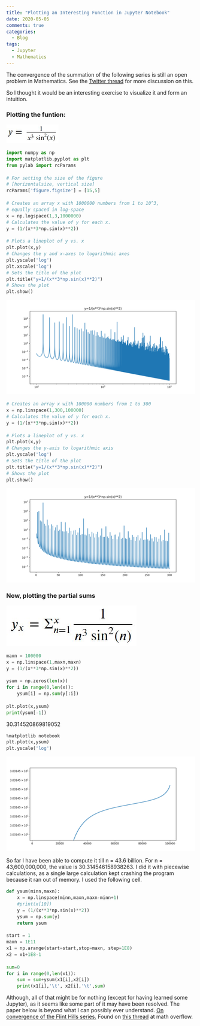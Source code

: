 ```yaml
---
title: "Plotting an Interesting Function in Jupyter Notebook"
date: 2020-05-05
comments: true
categories:
  - Blog
tags:
  - Jupyter
  - Mathematics
---
```


The convergence of the summation of the following series is still an open problem in Mathematics. See the [Twitter thread](https://twitter.com/fermatslibrary/status/1245343415010811906) for more discussion on this.

So I thought it would be an interesting exercise to visualize it and form an intuition.

### Plotting the funtion:

<img src="/assets/images/func_1.JPG" height="50" />

```python
import numpy as np
import matplotlib.pyplot as plt
from pylab import rcParams

# For setting the size of the figure
# [horizontalsize, vertical size]
rcParams['figure.figsize'] = [15,5]

# Creates an array x with 1000000 numbers from 1 to 10^3,
# equally spaced in log-space
x = np.logspace(1,3,1000000)
# Calculates the value of y for each x.
y = (1/(x**3*np.sin(x)**2))

# Plots a lineplot of y vs. x
plt.plot(x,y)
# Changes the y and x-axes to logarithmic axes
plt.yscale('log')
plt.xscale('log')
# Sets the title of the plot
plt.title("y=1/(x**3*np.sin(x)**2)")
# Shows the plot
plt.show()
```

![png](/assets/images/output_1_0.png)

```python
# Creates an array x with 100000 numbers from 1 to 300
x = np.linspace(1,300,100000)
# Calculates the value of y for each x.
y = (1/(x**3*np.sin(x)**2))

# Plots a lineplot of y vs. x
plt.plot(x,y)
# Changes the y-axis to logarithmic axis
plt.yscale('log')
# Sets the title of the plot
plt.title("y=1/(x**3*np.sin(x)**2)")
# Shows the plot
plt.show()
```
![png](/assets/images/output_2_0.png)

### Now, plotting the partial sums

![png](/assets/images/func_2.JPG)

```python
maxn = 100000
x = np.linspace(1,maxn,maxn)
y = (1/(x**3*np.sin(x)**2))

ysum = np.zeros(len(x))
for i in range(0,len(x)):
    ysum[i] = np.sum(y[:i])

plt.plot(x,ysum)
print(ysum[-1])
```

30.314520869819052

```python
%matplotlib notebook
plt.plot(x,ysum)
plt.yscale('log')
```
![png](/assets/images/output_3_0.png)

So far I have been able to compute it till n = 43.6 billion.
For n = 43,600,000,000, the value is 30.314546158938263.
I did it with piecewise calculations, as a single large calculation kept crashing the program because it ran out of memory.
I used the following cell.

```python
def ysum(minn,maxn):
    x = np.linspace(minn,maxn,maxn-minn+1)
    #print(x[10])
    y = (1/(x**3*np.sin(x)**2))
    ysum = np.sum(y)
    return ysum

start = 1
maxn = 1E11
x1 = np.arange(start=start,stop=maxn, step=1E8)
x2 = x1+1E8-1

sum=0
for i in range(0,len(x1)):
    sum = sum+ysum(x1[i],x2[i])
    print(x1[i],'\t', x2[i],'\t',sum)
```

Although, all of that might be for nothing (except for having learned some Jupyter), as it seems like some part of it may have been resolved. The paper below is beyond what I can possibly ever understand.
[On convergence of the Flint Hills series.](https://arxiv.org/pdf/1104.5100.pdf)
Found on [this thread](https://mathoverflow.net/questions/24579/convergence-of-sumn3-sin2n-1) at math overflow.
